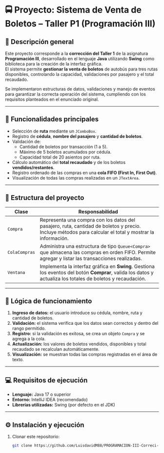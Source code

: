 # 🚍 Proyecto: Sistema de Venta de Boletos – Taller P1 (Programación III)

## 📘 Descripción general
Este proyecto corresponde a la **corrección del Taller 1** de la asignatura **Programación III**, desarrollado en el lenguaje **Java** utilizando **Swing** como biblioteca para la creación de la interfaz gráfica.  
El sistema permite **gestionar la venta de boletos** de autobús para tres rutas disponibles, controlando la capacidad, validaciones por pasajero y el total recaudado.

Se implementaron estructuras de datos, validaciones y manejo de eventos para garantizar la correcta operación del sistema, cumpliendo con los requisitos planteados en el enunciado original.

---

## 🧩 Funcionalidades principales
- Selección de **ruta** mediante un `JComboBox`.
- Registro de **cédula**, **nombre del pasajero** y **cantidad de boletos**.
- Validación de:
  - Cantidad de boletos por transacción (1 a 5).
  - Máximo de 5 boletos acumulados por cédula.
  - Capacidad total de 20 asientos por ruta.
- Cálculo automático del **total recaudado** y de los boletos **vendidos/restantes**.
- Registro ordenado de las compras en una **cola FIFO (First In, First Out)**.
- Visualización de todas las compras realizadas en un `JTextArea`.

---

## 🧱 Estructura del proyecto

| **Clase** | **Responsabilidad** |
|------------|----------------------|
| `Compra` | Representa una compra con los datos del pasajero, ruta, cantidad de boletos y precio. Incluye métodos para calcular el total y mostrar la información. |
| `ColaCompras` | Administra una estructura de tipo `Queue<Compra>` que almacena las compras en orden FIFO. Permite agregar y listar las transacciones realizadas. |
| `Ventana` | Implementa la interfaz gráfica en **Swing**. Gestiona los eventos del botón **Comprar**, valida los datos y actualiza los totales de boletos y recaudación. |

---

## 🧠 Lógica de funcionamiento

1. **Ingreso de datos:** el usuario introduce su cédula, nombre, ruta y cantidad de boletos.  
2. **Validación:** el sistema verifica que los datos sean correctos y dentro del rango permitido.  
3. **Registro:** si la validación es exitosa, se crea un objeto `Compra` y se agrega a la cola.  
4. **Actualización:** los valores de boletos vendidos, disponibles y total recaudado se recalculan automáticamente.  
5. **Visualización:** se muestran todas las compras registradas en el área de texto.  

---

## 💻 Requisitos de ejecución

- **Lenguaje:** Java 17 o superior  
- **Entorno:** IntelliJ IDEA (recomendado)  
- **Librerías utilizadas:** Swing (por defecto en el JDK)  

---

## ⚙️ Instalación y ejecución

1. Clonar este repositorio:
   ```bash
   git clone https://github.com/LuisdavidM88/PROGRAMACION-III-Correci-n-Taller-P1.git
